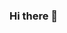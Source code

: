 ### Hi there 👋

<!--
**DawnArchi01/DawnArchi01** is a ✨ _special_ ✨ repository because its `README.md` (this file) appears on your GitHub profile.
![Archisman's GitHub stats](https://github-readme-stats.vercel.app/api?username=DawnArchi01&show_icons=true&theme=radical)

Here are some ideas to get you started:

- 🔭 I’m currently working on ...
- 🌱 I’m currently learning ...
- 👯 I’m looking to collaborate on ...
- 🤔 I’m looking for help with ...
- 💬 Ask me about ...
- 📫 How to reach me: ...
- 😄 Pronouns: ...
- ⚡ Fun fact: ...
-->
